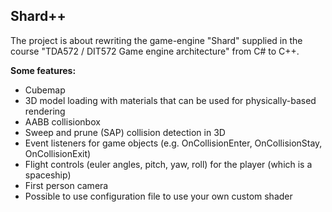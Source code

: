 ## Shard++
The project is about rewriting the game-engine "Shard" supplied in the course "TDA572 / DIT572 Game engine architecture" from C# to C++.

**Some features:**
- Cubemap
- 3D model loading with materials that can be used for physically-based rendering
- AABB collisionbox
- Sweep and prune (SAP) collision detection in 3D
- Event listeners for game objects (e.g. OnCollisionEnter, OnCollisionStay, OnCollisionExit)
- Flight controls (euler angles, pitch, yaw, roll) for the player (which is a spaceship)
- First person camera
- Possible to use configuration file to use your own custom shader
